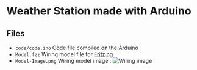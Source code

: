 # Weather Station made with Arduino 
## Files
 * ```code/code.ino``` Code file compiled on the Arduino
 * ```Model.fzz``` Wiring model file for [Fritzing](https://fritzing.org/)
 * ```Model-Image.png``` Wiring model image :
![Wiring image]()

